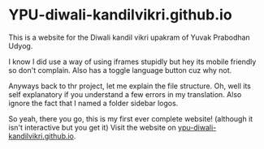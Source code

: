 # YPU-diwali-kandilvikri.github.io

This is a website for the Diwali kandil vikri upakram of Yuvak Prabodhan Udyog.

I know I did use a way of using iframes stupidly but hey its mobile friendly so don't complain. Also has a toggle language button cuz why not.

Anyways back to thr project, let me explain the file structure. Oh, well its self explanatory if you understand a few errors in my translation. Also ignore the fact that I named a folder sidebar logos.

So yeah, there you go, this is my first ever complete website! (although it isn't interactive but you get it) Visit the website on [ypu-diwali-kandilvikri.github.io](ypu-diwali-kandilvikri.github.io).
